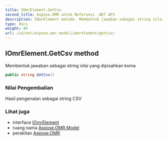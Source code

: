 ```yaml
---
title: IOmrElement.GetCsv
second_title: Aspose.OMR untuk Referensi .NET API
description: IOmrElement metode. Membentuk jawaban sebagai string nilai yang dipisahkan koma
type: docs
weight: 40
url: /id/net/aspose.omr.model/iomrelement/getcsv/
---
```

## IOmrElement.GetCsv method

Membentuk jawaban sebagai string nilai yang dipisahkan koma

```csharp
public string GetCsv()
```

### Nilai Pengembalian

Hasil pengenalan sebagai string CSV

### Lihat juga

* interface [IOmrElement](../)
* ruang nama [Aspose.OMR.Model](../../iomrelement/)
* perakitan [Aspose.OMR](../../../)


